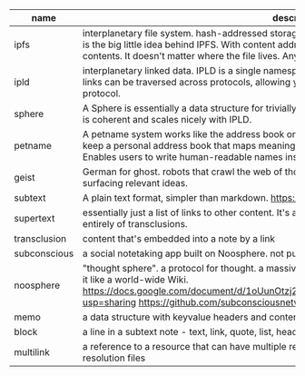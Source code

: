 | name | description |
|---|---|
| ipfs | interplanetary file system. hash-addressed storage in a peer-to-peer network. Content addressing is the big little idea behind IPFS. With content addressing (CIDs), you ask for a file using a hash of its contents. It doesn't matter where the file lives. Anyone in the network can serve that content.  |
| ipld | interplanetary linked data. IPLD is a single namespace for all hash-inspired protocols. Through IPLD, links can be traversed across protocols, allowing you to explore data regardless of the underlying protocol. |
| sphere | A Sphere is essentially a data structure for trivially associating names with content in a manner that is coherent and scales nicely with IPLD. |
| petname | A petname system works like the address book on your phone. Instead of a global name system, you keep a personal address book that maps meaningful names to secure-decentralized addresses. Enables users to write human-readable names instead of DIDs when addressing other spheres. |
| geist | German for ghost. robots that crawl the web of thoughts, mixing and combining them into new ones, surfacing relevant ideas.|
| subtext | A plain text format, simpler than markdown. https://github.com/subconsciousnetwork/subtext |
| supertext | essentially just a list of links to other content. It's a file format which, when rendered, consists entirely of transclusions. |
| transclusion | content that's embedded into a note by a link |
| subconscious | a social notetaking app built on Noosphere. not public yet. |
| noosphere | "thought sphere". a protocol for thought. a massively-multiplayer knowledge graph. You can think of it like a world-wide Wiki. https://docs.google.com/document/d/1oUunOtzj27JmCFAD5Qpt1EGKseUcTzk2xq3Aok0kDxk/edit?usp=sharing https://github.com/subconsciousnetwork/noosphere |
| memo | a data structure with keyvalue headers and content |
| block | a line in a subtext note - text, link, quote, list, header, etc |
| multilink | a reference to a resource that can have multiple representations, eg an image with different resolution files |


